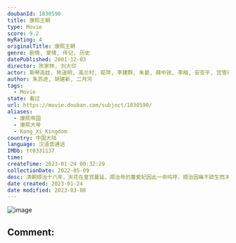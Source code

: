 ```yaml
---
doubanId: 1830590
title: 康熙王朝
type: Movie
score: 9.2
myRating: 4
originalTitle: 康熙王朝
genre: 剧情, 爱情, 传记, 历史
datePublished: 2001-12-03
director: 陈家林, 刘大印
actor: 斯琴高娃, 陈道明, 高兰村, 茹萍, 李建群, 朱晏, 薛中锐, 李楠, 安亚平, 宫雪花, 胡天鸽, 李晨涛, 刘钧, 博弘, 廖京生, 李洪涛, 高田昊, 万中良, 朱艺丹, 姚长安, 宋来运, 张光正, 曹永祥, 马小矛, 陈斌, 苏廷石, 刘大印, 侯永生, 刘毓滨, 卢勇, 汤加丽, 高宏亮, 李明, 李如平, 王也天, 陈大中, 郝铁男, 白杨, 崔岱, 赵凯, 薛亦伦, 马捷, 李小雷, 刘长生, 尚言生, 关德俊, 陈韦辰, 刘挺, 胡珊珊, 赵景文, 马子俊, 张钰, 田二喜, 叶彤, 李忠林
author: 朱苏进, 胡建新, 二月河
tags:
  - Movie
state: 看过
url: https://movie.douban.com/subject/1830590/
aliases:
  - 康熙帝国
  - 康熙大帝
  - Kang_Xi_Kingdom
country: 中国大陆
language: 汉语普通话
IMDb: tt0331137
time: 
createTime: 2023-01-24 00:32:29
collectionDate: 2022-05-09
desc: 清朝顺治十八年，天花在皇宫蔓延，顺治帝的董爱妃因此一命呜呼，顺治因痛不欲生而决意出家。此时，清帝国充满了内隐外忧。危急之际，孝庄太后（斯琴高娃饰）当机立断，将得了天花初愈的年仅八岁的皇子玄烨力推为皇...
date created: 2023-01-24
date modified: 2023-03-08
---
```


![image](p2373067679.jpg)

Comment:
---
